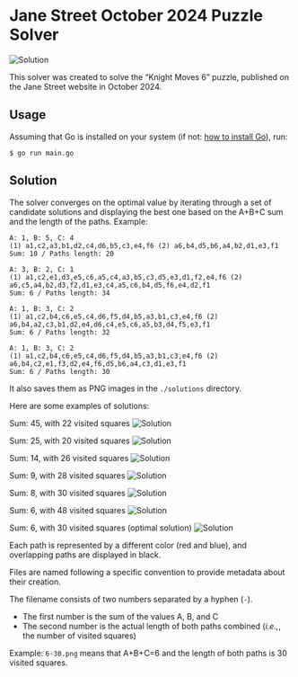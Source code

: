 # Jane Street October 2024 Puzzle Solver

![Solution](./solutions/6-30.png)

This solver was created to solve the “Knight Moves 6” puzzle, published on the Jane Street website in October 2024.

## Usage

Assuming that Go is installed on your system (if not: [how to install Go](https://go.dev/doc/install)), run:

```
$ go run main.go
```

## Solution

The solver converges on the optimal value by iterating through a set of candidate solutions and displaying the best one based on the A+B+C sum and the length of the paths.
Example: 

```
A: 1, B: 5, C: 4
(1) a1,c2,a3,b1,d2,c4,d6,b5,c3,e4,f6 (2) a6,b4,d5,b6,a4,b2,d1,e3,f1
Sum: 10 / Paths length: 20

A: 3, B: 2, C: 1
(1) a1,c2,e1,d3,e5,c6,a5,c4,a3,b5,c3,d5,e3,d1,f2,e4,f6 (2) a6,c5,a4,b2,d3,f2,d1,e3,c4,a5,c6,b4,d5,f6,e4,d2,f1
Sum: 6 / Paths length: 34

A: 1, B: 3, C: 2
(1) a1,c2,b4,c6,e5,c4,d6,f5,d4,b5,a3,b1,c3,e4,f6 (2) a6,b4,a2,c3,b1,d2,e4,d6,c4,e5,c6,a5,b3,d4,f5,e3,f1
Sum: 6 / Paths length: 32

A: 1, B: 3, C: 2
(1) a1,c2,b4,c6,e5,c4,d6,f5,d4,b5,a3,b1,c3,e4,f6 (2) a6,b4,c2,e1,f3,d2,e4,f6,d5,b6,a4,c3,d1,e3,f1
Sum: 6 / Paths length: 30
```

It also saves them as PNG images in the `./solutions` directory.

Here are some examples of solutions:

Sum: 45, with 22 visited squares 
![Solution](./solutions/45-22.png)

Sum: 25, with 20 visited squares 
![Solution](./solutions/25-20.png)

Sum: 14, with 26 visited squares 
![Solution](./solutions/14-26.png)

Sum: 9, with 28 visited squares 
![Solution](./solutions/9-28.png)

Sum: 8, with 30 visited squares 
![Solution](./solutions/7-42.png)

Sum: 6, with 48 visited squares 
![Solution](./solutions/6-48.png)

Sum: 6, with 30 visited squares  (optimal solution)
![Solution](./solutions/6-30.png)

Each path is represented by a different color (red and blue), and overlapping paths are displayed in black.

Files are named following a specific convention to provide metadata about their creation. 

The filename consists of two numbers separated by a hyphen (`-`). 

* The first number is the sum of the values A, B, and C
* The second number is the actual length of both paths combined (_i.e.,_, the number of visited squares)

Example: `6-30.png` means that A+B+C=6 and the length of both paths is 30 visited squares.

